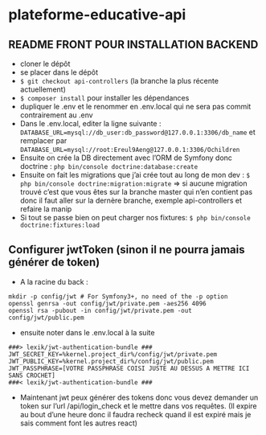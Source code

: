 # plateforme-educative-api

## README FRONT POUR INSTALLATION BACKEND
- cloner le dépôt
- se placer dans le dépôt
- `$ git checkout api-controllers` (la branche la plus récente actuellement)
- `$ composer install` pour installer les dépendances
- dupliquer le .env et le renommer en .env.local qui ne sera pas commit contrairement au .env
- Dans le .env.local, editer la ligne suivante : 
`DATABASE_URL=mysql://db_user:db_password@127.0.0.1:3306/db_name` et remplacer par `DATABASE_URL=mysql://root:Ereul9Aeng@127.0.0.1:3306/Ochildren`
- Ensuite on crée la DB directement avec l’ORM de Symfony donc doctrine :
`php bin/console doctrine:database:create`
- Ensuite on fait les migrations que j’ai crée tout au long de mon dev :
`$ php bin/console doctrine:migration:migrate`
⇒ si aucune migration trouvé c’est que vous êtes sur la branche master qui n’en contient pas donc il faut aller sur la dernère branche, exemple api-controllers et refaire la manip
- Si tout se passe bien on peut charger nos fixtures:
`$ php bin/console doctrine:fixtures:load`
## Configurer jwtToken (sinon il ne pourra jamais générer de token)
- A la racine du back : 
```
mkdir -p config/jwt # For Symfony3+, no need of the -p option
openssl genrsa -out config/jwt/private.pem -aes256 4096
openssl rsa -pubout -in config/jwt/private.pem -out config/jwt/public.pem
```
- ensuite noter dans le .env.local à la suite
```
###> lexik/jwt-authentication-bundle ###
JWT_SECRET_KEY=%kernel.project_dir%/config/jwt/private.pem
JWT_PUBLIC_KEY=%kernel.project_dir%/config/jwt/public.pem
JWT_PASSPHRASE=[VOTRE PASSPHRASE COISI JUSTE AU DESSUS A METTRE ICI SANS CROCHET]
###< lexik/jwt-authentication-bundle ###
```
- Maintenant jwt peux générer des tokens donc vous devez demander un token sur l’url /api/login_check et le mettre dans vos requêtes. (Il expire au bout d’une heure donc il faudra recheck quand il est expiré mais je sais comment font les autres react)

